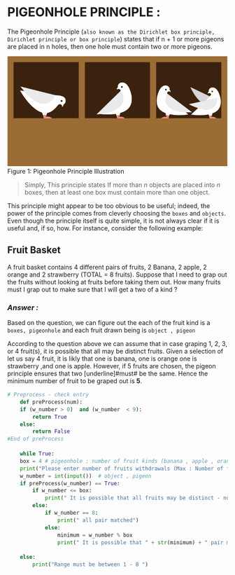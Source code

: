 ﻿# PIGEONHOLE PRINCIPLE :

The Pigeonhole Principle (`also known as the Dirichlet box principle, Dirichlet principle or box principle`) states that if n + 1 or more pigeons are placed in n holes, then one hole must contain two or more pigeons.

![Figure 1 Pigeonhole Principle Illustration](https://github.com/ahmedAlraimi/Olasilik/raw/master/HW1/img/pigeon.jpg)
Figure 1: Pigeonhole Principle Illustration

> Simply, This principle states If more than _n_ objects are placed into _n_  boxes, then at least one box must contain more than one object.

This principle might appear to be too obvious to be useful; indeed, the power of the principle comes from cleverly choosing the `boxes` and `objects`. Even though the principle itself is quite simple, it is not always clear if it is useful and, if so, how. For instance, consider the following example:

## Fruit Basket

A fruit basket contains 4 different pairs of fruits, 2 Banana, 2 apple, 2 orange and  2 strawberry (TOTAL = 8 fruits). Suppose that I need to grap out the fruits without looking at fruits before taking them out. How many fruits must I grap out to make sure that I will get a two of a kind ?

### *Answer :*

Based on the question, we can figure out the each of the fruit kind is a `boxes, pigeonhole` and each fruit drawn being is `object , pigeon`

According to the question above we can assume that in case graping 1, 2, 3, or 4 fruit(s), it is possible that all may be distinct fruits. Given a selection of let us say 4 fruit, it is likly that one is banana, one is orange one is strawberry ,and one is apple. However, if 5 fruits are chosen, the pigeon principle ensures that two [underline]#must# be the same. Hence the minimum number of fruit to be graped out is **5**.

```python
# Preprocess - check entry
    def preProcess(num):
	if (w_number > 0)  and (w_number  < 9):
		return True
	else:
		return False
#End of preProcess
	
	while True:
	box = 4 # pigeonhole : number of fruit kinds (banana , apple , orange , and strawberry)
	print("Please enter number of fruits withdrawals (Max : Number of fruits = 8 fruits : ")
	w_number = int(input())  # object , pigeon
	if preProcess(w_number) == True:
		if w_number <= box:
			print(" It is possible that all fruits may be distinct - no pigeonhole rule")
		else:
			if w_number == 8:
				print(" all pair matched")
			else:
				minimum = w_number % box
				print(" It is possible that " + str(minimum) + " pair matched")
			
	else:
		print("Range must be between 1 - 8 ")

```
